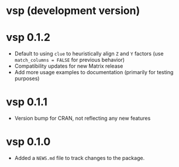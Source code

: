# vsp (development version)

# vsp 0.1.2

- Default to using `clue` to heuristically align `Z` and `Y` factors (use `match_columns = FALSE` for previous behavior)
- Compatibility updates for new Matrix release
- Add more usage examples to documentation (primarily for testing purposes)

# vsp 0.1.1

- Version bump for CRAN, not reflecting any new features

# vsp 0.1.0

- Added a `NEWS.md` file to track changes to the package.
